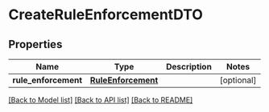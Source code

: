 # CreateRuleEnforcementDTO

## Properties
Name | Type | Description | Notes
------------ | ------------- | ------------- | -------------
**rule_enforcement** | [**RuleEnforcement**](RuleEnforcement.md) |  | [optional] 

[[Back to Model list]](../README.md#documentation-for-models) [[Back to API list]](../README.md#documentation-for-api-endpoints) [[Back to README]](../README.md)

